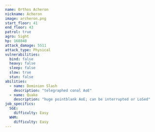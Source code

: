 ```yaml
---
name: Orthos Acheron
nickname: Acheron
image: archeron.png
start_floor: 41
end_floor: 43
patrol: true
agro: Sight
hp: 168848
attack_damage: 5511
attack_type: Physical
vulnerabilities:
  bind: false
  heavy: false
  sleep: false
  slow: true
  stun: false
abilities:
  - name: Dominion Slash
    description: "telegraphed conal AoE"
  - name: Quake
    description: "huge pointblank AoE; can be interrupted or LoSed"
job_specifics:
  SGE:
    difficulty: Easy
  WHM:
    difficulty: Easy
---
```


